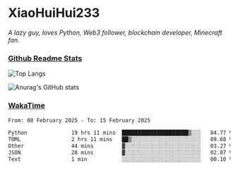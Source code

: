 # XiaoHuiHui233

*A lazy guy, loves Python, Web3 follower, blockchain developer, Minecraft fan.*

### [Github Readme Stats](https://github.com/anuraghazra/github-readme-stats)

![Top Langs](https://github-readme-stats.vercel.app/api/top-langs/?username=XiaoHuiHui233&layout=compact&theme=github_dark)

![Anurag's GitHub stats](https://github-readme-stats.vercel.app/api?username=XiaoHuiHui233&show_icons=true&theme=github_dark)

### [WakaTime](https://wakatime.com)

<!--START_SECTION:waka-->

```txt
From: 08 February 2025 - To: 15 February 2025

Python              19 hrs 11 mins  █████████████████████▒░░░   84.77 %
TOML                2 hrs 11 mins   ██▒░░░░░░░░░░░░░░░░░░░░░░   09.68 %
Other               44 mins         ▓░░░░░░░░░░░░░░░░░░░░░░░░   03.27 %
JSON                28 mins         ▓░░░░░░░░░░░░░░░░░░░░░░░░   02.07 %
Text                1 min           ░░░░░░░░░░░░░░░░░░░░░░░░░   00.10 %
```

<!--END_SECTION:waka-->
